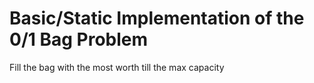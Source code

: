 # Basic/Static Implementation of the 0/1 Bag Problem
Fill the bag with the most worth till the max capacity
